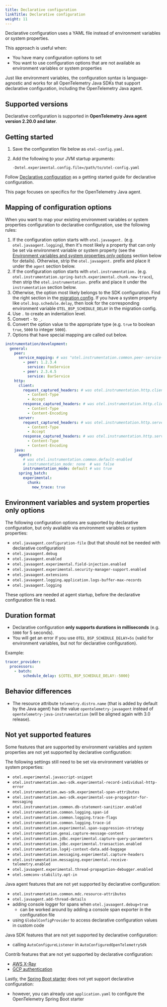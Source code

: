 ```yaml
---
title: Declarative configuration
linkTitle: Declarative configuration
weight: 11
---
```


Declarative configuration uses a YAML file instead of environment variables or
system properties.

This approach is useful when:

- You have many configuration options to set
- You want to use configuration options that are not available as environment
  variables or system properties

Just like environment variables, the configuration syntax is language-agnostic
and works for all OpenTelemetry Java SDKs that support declarative
configuration, including the OpenTelemetry Java agent.

## Supported versions

Declarative configuration is supported in **OpenTelemetry Java agent version
2.20.0 and later**.

## Getting started

1. Save the configuration file below as `otel-config.yaml`.
2. Add the following to your JVM startup arguments:

   ```shell
   -Dotel.experimental.config.file=/path/to/otel-config.yaml
   ```

Follow [Declarative configuration][] as a getting started guide for declarative
configuration.

This page focuses on specifics for the OpenTelemetry Java agent.

## Mapping of configuration options

When you want to map your existing environment variables or system properties
configuration to declarative configuration, use the following rules:

1. If the configuration option starts with `otel.javaagent.` (e.g.
   `otel.javaagent.logging`), then it's most likely a property that can only be
   set via environment variable or system property (see the
   [Environment variables and system properties only options](#environment-variables-and-system-properties-only-options)
   section below for details). Otherwise, strip the `otel.javaagent.` prefix and
   place it under the `agent` section below.
2. If the configuration option starts with `otel.instrumentation.` (e.g.
   `otel.instrumentation.spring-batch.experimental.chunk.new-trace`), then strip
   the `otel.instrumentation.` prefix and place it under the `instrumentation`
   section below.
3. Otherwise, the option most likely belongs to the SDK configuration. Find the
   right section in the
   [migration config](https://github.com/open-telemetry/opentelemetry-configuration/blob/main/examples/sdk-migration-config.yaml).
   If you have a system property like `otel.bsp.schedule.delay`, then look for
   the corresponding environment variable `OTEL_BSP_SCHEDULE_DELAY` in the
   migration config.
4. Use `.` to create an indentation level.
5. Convert `-` to `_`.
6. Convert the option value to the appropriate type (e.g. `true` to boolean
   `true`, `5000` to integer `5000`).
7. Options that have special mapping are called out below.

```yaml
instrumentation/development:
  general:
    peer:
      service_mapping: # was "otel.instrumentation.common.peer-service-mapping"
        - peer: 1.2.3.4
          service: FooService
        - peer: 2.3.4.5
          service: BarService
    http:
      client:
        request_captured_headers: # was otel.instrumentation.http.client.capture-request-headers
          - Content-Type
          - Accept
        response_captured_headers: # was otel.instrumentation.http.client.capture-response-headers
          - Content-Type
          - Content-Encoding
      server:
        request_captured_headers: # was otel.instrumentation.http.server.capture-request-headers
          - Content-Type
          - Accept
        response_captured_headers: # was otel.instrumentation.http.server.capture-response-headers
          - Content-Type
          - Content-Encoding
    java:
      agent:
        # was otel.instrumentation.common.default-enabled
        # instrumentation_mode: none  # was false
        instrumentation_mode: default # was true
      spring_batch:
        experimental:
          chunk:
            new_trace: true
```

## Environment variables and system properties only options

The following configuration options are supported by declarative configuration,
but only available via environment variables or system properties:

- `otel.javaagent.configuration-file` (but that should not be needed with
  declarative configuration)
- `otel.javaagent.debug`
- `otel.javaagent.enabled`
- `otel.javaagent.experimental.field-injection.enabled`
- `otel.javaagent.experimental.security-manager-support.enabled`
- `otel.javaagent.extensions`
- `otel.javaagent.logging.application.logs-buffer-max-records`
- `otel.javaagent.logging`

These options are needed at agent startup, before the declarative configuration
file is read.

## Duration format

- Declarative configuration **only supports durations in milliseconds** (e.g.
  `5000` for 5 seconds).
- You will get an error if you use `OTEL_BSP_SCHEDULE_DELAY=5s` (valid for
  environment variables, but not for declarative configuration).

Example:

```yaml
tracer_provider:
  processors:
    - batch:
        schedule_delay: ${OTEL_BSP_SCHEDULE_DELAY:-5000}
```

## Behavior differences

- The resource attribute `telemetry.distro.name` (that is added by default by
  the Java agent) has the value `opentelemetry-javaagent` instead of
  `opentelemetry-java-instrumentation` (will be aligned again with 3.0 release).

## Not yet supported features

Some features that are supported by environment variables and system properties
are not yet supported by declarative configuration:

The following settings still need to be set via environment variables or system
properties:

- `otel.experimental.javascript-snippet`
- `otel.instrumentation.aws-sdk.experimental-record-individual-http-error`
- `otel.instrumentation.aws-sdk.experimental-span-attributes`
- `otel.instrumentation.aws-sdk.experimental-use-propagator-for-messaging`
- `otel.instrumentation.common.db-statement-sanitizer.enabled`
- `otel.instrumentation.common.logging.span-id`
- `otel.instrumentation.common.logging.trace-flags`
- `otel.instrumentation.common.logging.trace-id`
- `otel.instrumentation.experimental.span-suppression-strategy`
- `otel.instrumentation.genai.capture-message-content`
- `otel.instrumentation.jdbc.experimental.capture-query-parameters`
- `otel.instrumentation.jdbc.experimental.transaction.enabled`
- `otel.instrumentation.log4j-context-data.add-baggage`
- `otel.instrumentation.messaging.experimental.capture-headers`
- `otel.instrumentation.messaging.experimental.receive-telemetry.enabled`
- `otel.javaagent.experimental.thread-propagation-debugger.enabled`
- `otel.semconv-stability.opt-in`

Java agent features that are not yet supported by declarative configuration:

- `otel.instrumentation.common.mdc.resource-attributes`
- `otel.javaagent.add-thread-details`
- adding console logger for spans when `otel.javaagent.debug=true`
  - can be worked around by adding a console span exporter in the configuration
    file
- using `GlobalConfigProvider` to access declarative configuration values in
  custom code

Java SDK features that are not yet supported by declarative configuration:

- calling `AutoConfigureListener` in `AutoConfiguredOpenTelemetrySdk`

Contrib features that are not yet supported by declarative configuration:

- [AWS X-Ray](https://github.com/open-telemetry/opentelemetry-java-contrib/tree/main/aws-xray)
- [GCP authentication](https://github.com/open-telemetry/opentelemetry-java-contrib/tree/main/gcp-auth-extension)

Lastly, the [Spring Boot starter](/docs/zero-code/java/spring-boot-starter) does
not yet support declarative configuration:

- however, you can already use `application.yaml` to configure the OpenTelemetry
  Spring Boot starter

[Declarative configuration]:
  /docs/languages/sdk-configuration/declarative-configuration
